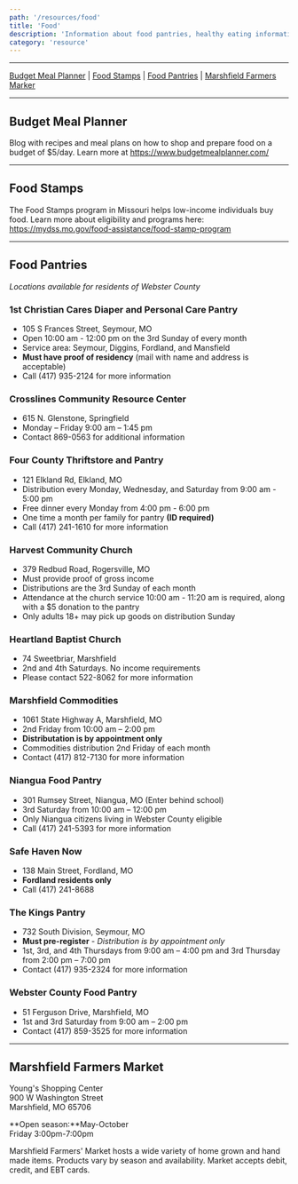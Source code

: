 ```yaml
---
path: '/resources/food'
title: 'Food'
description: 'Information about food pantries, healthy eating information, and other food related resources such as food sensory therapies.'
category: 'resource'
---
```


***

[Budget Meal Planner](#budget-meal-planner) | [Food Stamps](#food-stamps) | [Food Pantries](#food-pantries) | [Marshfield Farmers Marker](#marshfield-farmers-market)

***

## Budget Meal Planner
Blog with recipes and meal plans on how to shop and prepare food on a budget of $5/day. Learn more at https://www.budgetmealplanner.com/

***

## Food Stamps
The Food Stamps program in Missouri helps low-income individuals buy food. Learn more about eligibility and programs here: https://mydss.mo.gov/food-assistance/food-stamp-program 

***

## Food Pantries 
*Locations available for residents of Webster County*

### 1st Christian Cares Diaper and Personal Care Pantry
- 105 S Frances Street, Seymour, MO
- Open 10:00 am - 12:00 pm on the 3rd Sunday of every month
- Service area: Seymour, Diggins, Fordland, and Mansfield
- **Must have proof of residency** (mail with name and address is acceptable)
- Call (417) 935-2124 for more information

### Crosslines Community Resource Center
- 615 N. Glenstone, Springfield
- Monday – Friday 9:00 am – 1:45 pm
- Contact 869-0563 for additional information

### Four County Thriftstore and Pantry  
- 121 Elkland Rd, Elkland, MO
- Distribution every Monday, Wednesday, and Saturday from 9:00 am - 5:00 pm
- Free dinner every Monday from 4:00 pm - 6:00 pm
- One time a month per family for pantry **(ID required)**
- Call (417) 241-1610 for more information

### Harvest Community Church
- 379 Redbud Road, Rogersville, MO
- Must provide proof of gross income
- Distributions are the 3rd Sunday of each month
- Attendance at the church service 10:00 am - 11:20 am is required, along with a $5 donation to the pantry
- Only adults 18+ may pick up goods on distribution Sunday

### Heartland Baptist Church
- 74 Sweetbriar, Marshfield
- 2nd and 4th Saturdays. No income requirements
- Please contact 522-8062 for more information 

### Marshfield Commodities
- 1061 State Highway A, Marshfield, MO
- 2nd Friday from 10:00 am – 2:00 pm
- **Distributation is by appointment only**
- Commodities distribution 2nd Friday of each month
- Contact (417) 812-7130 for more information

### Niangua Food Pantry
- 301 Rumsey Street, Niangua, MO (Enter behind school)
- 3rd Saturday from 10:00 am – 12:00 pm
- Only Niangua citizens living in Webster County eligible
- Call (417) 241-5393 for more information

### Safe Haven Now  
- 138 Main Street, Fordland, MO
- **Fordland residents only**
- Call (417) 241-8688

### The Kings Pantry  
- 732 South Division, Seymour, MO 
- **Must pre-register** - *Distribution is by appointment only*
- 1st, 3rd, and 4th Thursdays from 9:00 am – 4:00 pm and 3rd Thursday from 2:00 pm – 7:00 pm
- Contact (417) 935-2324 for more information

### Webster County Food Pantry
- 51 Ferguson Drive, Marshfield, MO
- 1st and 3rd Saturday from 9:00 am – 2:00 pm
- Contact (417) 859-3525 for more information

***

## Marshfield Farmers Market
Young's Shopping Center  
900 W Washington Street  
Marshfield, MO 65706

**Open season:**May-October  
Friday 3:00pm-7:00pm

Marshfield Farmers' Market hosts a wide variety of home grown and hand made items. Products vary by season and availability. Market accepts debit, credit, and EBT cards.


